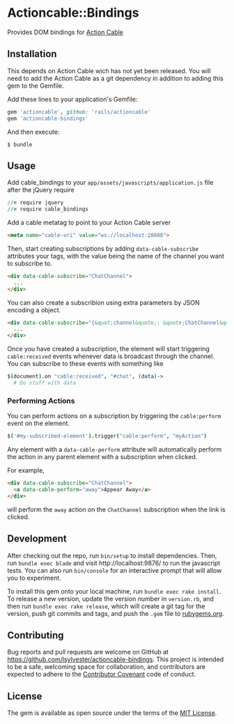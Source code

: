 # Actioncable::Bindings

Provides DOM bindings for [Action Cable](https://github.com/rails/actioncable) 

## Installation

This depends on Action Cable wich has not yet been released. You will need to add the Action Cable as a git dependency in addition to adding this gem to the Gemfile.

Add these lines to your application's Gemfile:

```ruby
gem 'actioncable', github: 'rails/actioncable'
gem 'actioncable-bindings'
```

And then execute:

    $ bundle

## Usage

Add cable_bindings to your `app/assets/javascripts/application.js` file after the jQuery require

```coffee
//= require jquery
//= require cable_bindings
```

Add a cable metatag to point to your Action Cable server

```html
<meta name="cable-uri" value="ws://localhost:28080">
```

Then, start creating subscriptions by adding `data-cable-subscribe` attributes your tags, with the value being the name of the channel you want to subscribe to.

```html
<div data-cable-subscribe="ChatChannel">
  ...
</div>
```

You can also create a subscribion using extra parameters by JSON encoding a object.

```html
<div data-cable-subscribe="{&quot;channel&quote;: &quote;ChatChannel&quote;, &quot;room&quote;: &quote;Best Room&quote;}">
  ...
</div>
```

Once you have created a subscription, the element will start triggering `cable:received` events whenever data is broadcast through the channel. You can subscribe to these events with something like

```coffee
$(document).on "cable:received", "#chat", (data)->
  # Do stuff with data
```

### Performing Actions

You can perform actions on a subscription by triggering the `cable:perform` event on the element.

```coffee
$('#my-subscribed-element').trigger("cable:perform", "myAction")
```

Any element with a `data-cable-perform` attribute will automatically perform the action in any parent element with a subscription when clicked.

For example,

```html
<div data-cable-subscribe="ChatChannel">
  <a data-cable-perform="away">Appear Away</a>
</div>
```

will perform the `away` action on the `ChatChannel` subscription when the link is clicked.

## Development

After checking out the repo, run `bin/setup` to install dependencies. Then, run `bundle exec blade` and visit http://localhost:9876/ to run the javascript tests. You can also run `bin/console` for an interactive prompt that will allow you to experiment.

To install this gem onto your local machine, run `bundle exec rake install`. To release a new version, update the version number in `version.rb`, and then run `bundle exec rake release`, which will create a git tag for the version, push git commits and tags, and push the `.gem` file to [rubygems.org](https://rubygems.org).

## Contributing

Bug reports and pull requests are welcome on GitHub at https://github.com/lsylvester/actioncable-bindings. This project is intended to be a safe, welcoming space for collaboration, and contributors are expected to adhere to the [Contributor Covenant](contributor-covenant.org) code of conduct.


## License

The gem is available as open source under the terms of the [MIT License](http://opensource.org/licenses/MIT).

